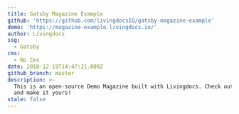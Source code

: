 ```yaml
---
title: Gatsby Magazine Example
github: 'https://github.com/livingdocsIO/gatsby-magazine-example'
demo: 'https://magazine-example.livingdocs.io/'
author: Livingdocs
ssg:
  - Gatsby
cms:
  - No Cms
date: 2018-12-19T14:47:21.000Z
github_branch: master
description: >-
  This is an open-source Demo Magazine built with Livingdocs. Check out the code
  and make it yours!
stale: false
---
```

